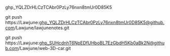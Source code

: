 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

git push https://Lawjune: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@github.com/Lawjune/lawjunenotes.git

git push https://Lawjune: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@github.com/Lawjune/web-3D-car.git